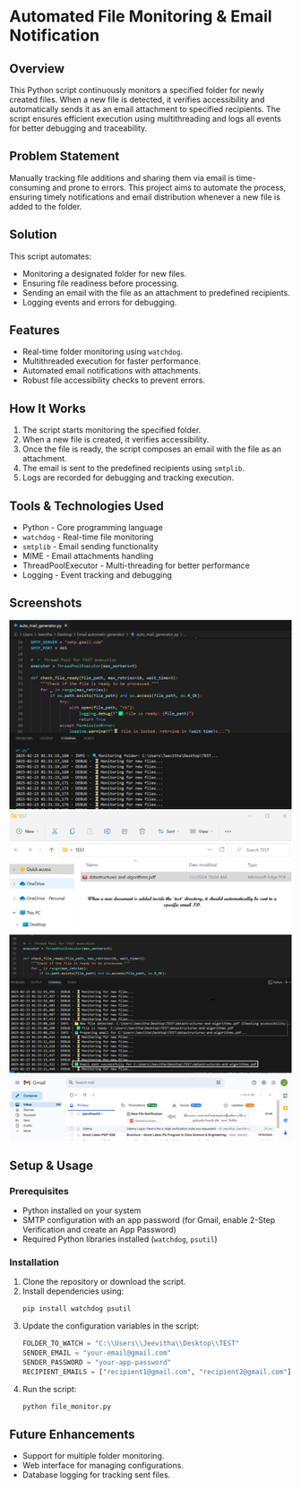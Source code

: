 # Automated File Monitoring & Email Notification

## Overview
This Python script continuously monitors a specified folder for newly created files. When a new file is detected, it verifies accessibility and automatically sends it as an email attachment to specified recipients. The script ensures efficient execution using multithreading and logs all events for better debugging and traceability.

## Problem Statement
Manually tracking file additions and sharing them via email is time-consuming and prone to errors. This project aims to automate the process, ensuring timely notifications and email distribution whenever a new file is added to the folder.

## Solution
This script automates:
- Monitoring a designated folder for new files.
- Ensuring file readiness before processing.
- Sending an email with the file as an attachment to predefined recipients.
- Logging events and errors for debugging.

## Features
- Real-time folder monitoring using `watchdog`.
- Multithreaded execution for faster performance.
- Automated email notifications with attachments.
- Robust file accessibility checks to prevent errors.

## How It Works
1. The script starts monitoring the specified folder.
2. When a new file is created, it verifies accessibility.
3. Once the file is ready, the script composes an email with the file as an attachment.
4. The email is sent to the predefined recipients using `smtplib`.
5. Logs are recorded for debugging and tracking execution.

## Tools & Technologies Used
- Python - Core programming language
- `watchdog` - Real-time file monitoring
- `smtplib` - Email sending functionality
- MIME - Email attachments handling
- ThreadPoolExecutor - Multi-threading for better performance
- Logging - Event tracking and debugging

## Screenshots
![Folder Monitoring Log](screenshot.png)
![Test Folder- new file is added](screenshot1.png)
![Email sent successfully](Screenshot2.png)
![Email Notification](Screenshot3.png)

## Setup & Usage
### Prerequisites
- Python installed on your system
- SMTP configuration with an app password (for Gmail, enable 2-Step Verification and create an App Password)
- Required Python libraries installed (`watchdog`, `psutil`)

### Installation
1. Clone the repository or download the script.
2. Install dependencies using:
   ```sh
   pip install watchdog psutil
   ```
3. Update the configuration variables in the script:
   ```python
   FOLDER_TO_WATCH = "C:\\Users\\Jeevitha\\Desktop\\TEST"
   SENDER_EMAIL = "your-email@gmail.com"
   SENDER_PASSWORD = "your-app-password"
   RECIPIENT_EMAILS = ["recipient1@gmail.com", "recipient2@gmail.com"]
   ```
4. Run the script:
   ```sh
   python file_monitor.py
   ```

## Future Enhancements
- Support for multiple folder monitoring.
- Web interface for managing configurations.
- Database logging for tracking sent files.

